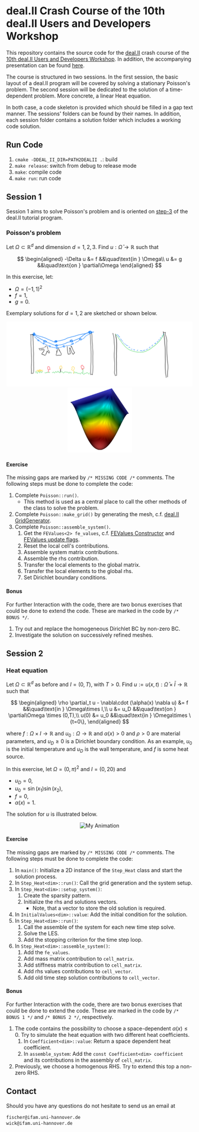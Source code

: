 # deal.II Crash Course of the 10th deal.II Users and Developers Workshop

This repository contains the source code for the [deal.II](https://www.dealii.org) crash course of the [10th deal.II Users and Developers Workshop](https://www.dealii.org/workshop-2023/). In addition, the accompanying presentation can be found [here](deal_II_Workshop_Crash_Course_Sep_10_2023.pdf).

The course is structured in two sessions. In the first session, the basic layout of a deal.II program will be covered by solving a stationary Poisson's problem. The second session will be dedicated to the solution of a time-dependent problem. More concrete, a linear Heat equation.

In both case, a code skeleton is provided which should be filled in a gap text manner. The sessions' folders can be found by their names. In addition, each session folder contains a solution folder which includes a working code solution.

## Run Code

1. `cmake -DDEAL_II_DIR=PATH2DEALII .`: build 
2. `make release`: switch from debug to release mode
3. `make`: compile code
4. `make run`: run code

## Session 1 
Session 1 aims to solve Poisson's problem and is oriented on [step-3](https://www.dealii.org/current/doxygen/deal.II/step_3.html) of the deal.II tutorial program. 

### Poisson's problem
Let $\Omega\subset\mathbb{R}^d$ and dimension $d=1,2,3$. Find $u:\bar{\Omega}\to\mathbb{R}$ such that

$$
\begin{aligned}
-\Delta u &= f &&\quad\text{in } \Omega\\
u &= g &&\quad\text{on } \partial\Omega
\end{aligned}
$$

In this exercise, let:

- $\Omega = (-1,1)^2$
- $f = 1$,
- $g = 0$.

Exemplary solutions for $d=1,2$ are sketched or shown below.
<div style="text-align:center">
    <img src="images/high_fidelity_1d.png" alt="Poisson 2D" height="175"/>
    <img src="images/poisson_2d.png" alt="Poisson 2D" height="175"/>
</div>

#### Exercise
The missing gaps are marked by `/* MISSING CODE /*` comments. The following steps must be done to complete the code:

1. Complete `Poisson::run()`.
   - This method is used as a central place to call the other methods of the class to solve the problem.
2. Complete `Poisson::make_grid()` by generating the mesh, c.f. [deal.II GridGenerator](https://www.dealii.org/current/doxygen/deal.II/namespaceGridGenerator.html#acea0cbcd68e52ce8113d1134b87de403).
3. Complete `Poisson::assemble_system()`.
   1. Get the `FEValues<2> fe_values`, c.f. [FEValues Constructor](https://www.dealii.org/current/doxygen/deal.II/classFEValues.html#a80f982108aa0d834923a57fa328d1c7e) and [FEValues update flags](https://www.dealii.org/current/doxygen/deal.II/group__feaccess.html#gaa94b67d2fdcc390690c523f28019e52f).
   2. Reset the local cell's contributions.
   3. Assemble system matrix contributions.
   4. Assemble the rhs contribution. 
   5. Transfer the local elements to the global matrix.
   6. Transfer the local elements to the global rhs.
   7. Set Dirichlet boundary conditions.

#### Bonus
For further Interaction with the code, there are two bonus exercises that could be done to extend the code. These are marked in the code by `/* BONUS */`.

1. Try out and replace the homogeneous Dirichlet BC by non-zero BC.
2. Investigate the solution on successively refined meshes.


## Session 2
### Heat equation

Let $\Omega\subset \mathbb{R}^d$ as before and $I=(0,T)$, with $T>0$. Find $u:=u(x,t):\bar{\Omega}\times \bar{I}\to \mathbb{R}$ such that

$$
\begin{aligned}
\rho \partial_t u - \nabla\cdot (\alpha(x) \nabla u) &= f &&\quad\text{in } \Omega\times
I,\\
u &= u_D &&\quad\text{on } \partial\Omega \times (0,T),\\
u(0) &= u_0 &&\quad\text{in } \Omega\times \{t=0\},
\end{aligned}
$$

where $f:\Omega\times I\to \mathbb{R}$ and $u_0:\Omega\to\mathbb{R}$ and $\alpha(x)>0$ and $\rho>0$ are material parameters, and $u_D\geq 0$ is a Dirichlet boundary condition. As an example, $u_0$ is the initial temperature and $u_D$ is the wall temperature, and $f$ is some heat source.

In this exercise, let $\Omega = (0,\pi)^2$ and $I = (0,20)$ and

- $u_D = 0$,
- $u_0 = \sin(x_1)\sin(x_2)$,
- $f = 0$,
- $\alpha(x) = 1$.

The solution for $u$ is illustrated below.
<div style="text-align:center">
   <img src="images/heat_2d.gif" alt="My Animation" class="center-image" height="200" loop>
</div>

#### Exercise
The missing gaps are marked by `/* MISSING CODE /*` comments. The following steps must be done to complete the code:

1. In `main()`: Initialize a 2D instance of the `Step_Heat` class and start the solution process.
2. In `Step_Heat<dim>::run()`: Call the grid generation and the system setup. 
3. In `Step_Heat<dim>::setup_system()`:
   1. Create the sparsity pattern. 
   2. Initialize the rhs and solutions vectors. 
      - Note, that a vector to store the old solution is required.
4. In `InitialValues<dim>::value`: Add the initial condition for the solution.
5. In `Step_Heat<dim>::run()`:
   1. Call the assemble of the system for each new time step solve.
   2. Solve the LES.
   3. Add the stopping criterion for the time step loop.
6. In `Step_Heat<dim>::assemble_system()`:
   1. Add the `fe_values`.
   2. Add mass matrix contribution to `cell_matrix`.
   3. Add stiffness matrix contribution to `cell_matrix`.
   4. Add rhs values contributions to `cell_vector`.
   5. Add old time step solution contributions to `cell_vector`.

#### Bonus
For further Interaction with the code, there are two bonus exercises that could be done to extend the code. These are marked in the code by `/* BONUS 1 */` and `/* BONUS 2 */`, respectively.

1. The code contains the possibility to choose a space-dependent $\alpha(x) \leq 0$. Try to simulate the heat equation with two different heat coefficients.
   1. In `Coefficient<dim>::value`: Return a space dependent heat coefficient.
   2. In `assemble_system`: Add the `const Coefficient<dim> coefficient` and its contributions in the assembly of `cell_matrix`.
2. Previously, we choose a homogenous RHS. Try to extend this top a non-zero RHS.


## Contact

Should you have any questions do not hesitate to send us an email at

    fischer@ifam.uni-hannover.de
    wick@ifam.uni-hannover.de
  
